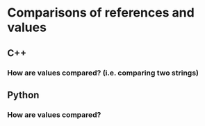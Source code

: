 # Comparisons of references and values

## C++
### How are values compared? (i.e. comparing two strings)


## Python
### How are values compared?
